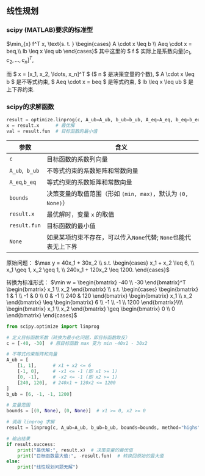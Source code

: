 ## 线性规划

### scipy (MATLAB)要求的标准型

$\min_{x} f^T x, \text{s. t. }
\begin{cases}
A \cdot x \leq b \\
Aeq \cdot x = beq,\\
lb \leq x \leq ub
\end{cases}$  其中这里的 $ f $ 实际上是系数向量$[c_1, c_2, \ldots, c_n]^T$, 

而 $ x = [x_1, x_2, \ldots, x_n]^T $ ($ n $ 是决策变量的个数), $ A \cdot x \leq b $ 是不等式约束, $ Aeq \cdot x = beq $ 是等式约束, $ lb \leq x \leq ub $ 是上下界约束.

### scipy的求解函数

```python
result = optimize.linprog(c, A_ub=A_ub, b_ub=b_ub, A_eq=A_eq, b_eq=b_eq, bounds=bounds)
x = result.x      # 最优解
val = result.fun  # 目标函数的最小值
```

| 参数           | 含义                                                         |
| -------------- | ------------------------------------------------------------ |
| `c`            | 目标函数的系数列向量                                         |
| `A_ub`,` b_ub` | 不等式约束的系数矩阵和常数向量                               |
| `A_eq`,`b_eq`  | 等式约束的系数矩阵和常数向量                                 |
| `bounds`       | 决策变量的取值范围（形如 `(min, max)`，默认为 `(0, None)`）  |
| `result.x`     | 最优解时，变量 `x` 的取值                                    |
| `result.fun`   | 目标函数的最小值                                             |
| `None`         | 如果某项约束不存在，可以传入`None`代替; `None`也能代表无上下界 |

原始问题： $\max y = 40x_1 + 30x_2 \\ s.t. \begin{cases} x_1 + x_2 \leq 6, \\ x_1 \geq 1, x_2 \geq 1, \\ 240x_1 + 120x_2 \leq 1200. \end{cases}$ 

转换为标准形式： $\min w =  \begin{bmatrix} -40 \\ -30 \end{bmatrix}^T \begin{bmatrix} x_1 \\ x_2 \end{bmatrix} \\ s.t. \begin{cases} \begin{bmatrix} 1 & 1 \\ -1 & 0 \\ 0 & -1 \\ 240 & 120 \end{bmatrix} \begin{bmatrix} x_1 \\ x_2 \end{bmatrix} \leq \begin{bmatrix} 6 \\ -1 \\ -1 \\ 1200 \end{bmatrix}\\\\ \begin{bmatrix} x_1 \\ x_2 \end{bmatrix} \geq \begin{bmatrix} 0 \\ 0 \end{bmatrix} \end{cases}$

```python
from scipy.optimize import linprog

# 定义目标函数系数（转换为最小化问题，即目标函数取反）
c = [-40, -30]  # 原目标函数 max 变为 min -40x1 - 30x2

# 不等式约束矩阵和向量
A_ub = [
    [1, 1],      # x1 + x2 <= 6
    [-1, 0],     # -x1 <= -1 (即 x1 >= 1)
    [0, -1],     # -x2 <= -1 (即 x2 >= 1)
    [240, 120],  # 240x1 + 120x2 <= 1200
]
b_ub = [6, -1, -1, 1200]

# 变量范围
bounds = [(0, None), (0, None)]  # x1 >= 0, x2 >= 0

# 调用 linprog 求解
result = linprog(c, A_ub=A_ub, b_ub=b_ub, bounds=bounds, method="highs")

# 输出结果
if result.success:
    print("最优解:", result.x)  # 决策变量的最优值
    print("目标函数最大值:", -result.fun)  # 转换回原始的最大值
else:
    print("线性规划问题无解")

```

